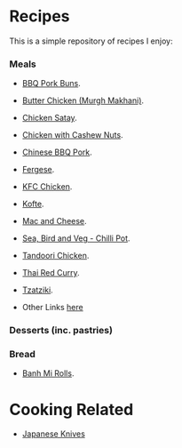 # Recipes
This is a simple repository of recipes I enjoy:

### Meals

- [BBQ Pork Buns](recipes/bbq_pork_buns/).
- [Butter Chicken (Murgh Makhani)](recipes/butter_chicken/).
- [Chicken Satay](recipes/chicken_satay/).
- [Chicken with Cashew Nuts](recipes/chicken_with_cashew_nuts/).
- [Chinese BBQ Pork](recipes/chinese_bbq_pork/).
- [Fergese](recipes/fergese/).
- [KFC Chicken](recipes/kfc_chicken/).
- [Kofte](recipes/kofte/).
- [Mac and Cheese](recipes/mac_and_cheese/).
- [Sea, Bird and Veg - Chilli Pot](recipes/sea_bird_veg_chilli_pot/).
- [Tandoori Chicken](recipes/tandoori_chicken/).
- [Thai Red Curry](recipes/thai_red_curry/).
- [Tzatziki](recipes/tzatziki/).


- Other Links [here](./links.md)

### Desserts (inc. pastries)


### Bread

- [Banh Mi Rolls](bread/banh_mi_rolls/).


# Cooking Related

- [Japanese Knives](https://www.mtckitchen.com/knife-styles/)

